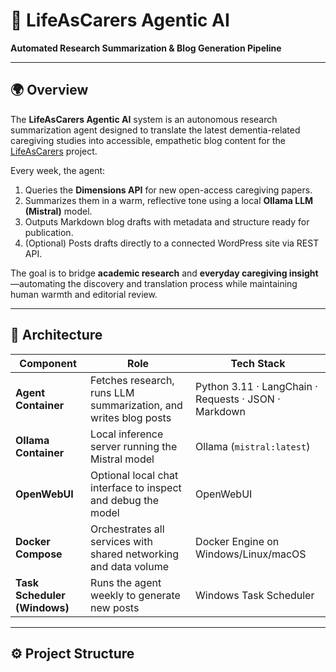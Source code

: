 # 🧠 LifeAsCarers Agentic AI  
**Automated Research Summarization & Blog Generation Pipeline**

---

## 🌍 Overview
The **LifeAsCarers Agentic AI** system is an autonomous research summarization agent designed to translate the latest dementia-related caregiving studies into accessible, empathetic blog content for the [LifeAsCarers](https://lifeascarers.com) project.

Every week, the agent:
1. Queries the **Dimensions API** for new open-access caregiving papers.  
2. Summarizes them in a warm, reflective tone using a local **Ollama LLM (Mistral)** model.  
3. Outputs Markdown blog drafts with metadata and structure ready for publication.  
4. (Optional) Posts drafts directly to a connected WordPress site via REST API.

The goal is to bridge **academic research** and **everyday caregiving insight**—automating the discovery and translation process while maintaining human warmth and editorial review.

---

## 🧩 Architecture

| Component | Role | Tech Stack |
|------------|------|------------|
| **Agent Container** | Fetches research, runs LLM summarization, and writes blog posts | Python 3.11 · LangChain · Requests · JSON · Markdown |
| **Ollama Container** | Local inference server running the Mistral model | Ollama (`mistral:latest`) |
| **OpenWebUI** | Optional local chat interface to inspect and debug the model | OpenWebUI |
| **Docker Compose** | Orchestrates all services with shared networking and data volume | Docker Engine on Windows/Linux/macOS |
| **Task Scheduler (Windows)** | Runs the agent weekly to generate new posts | Windows Task Scheduler |

---

## ⚙️ Project Structure

